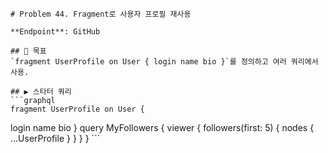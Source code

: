     # Problem 44. Fragment로 사용자 프로필 재사용

    **Endpoint**: GitHub

    ## 🎯 목표
    `fragment UserProfile on User { login name bio }`를 정의하고 여러 쿼리에서 사용.

    ## ▶ 스타터 쿼리
    ```graphql
    fragment UserProfile on User {
  login
  name
  bio
}
query MyFollowers {
  viewer { followers(first: 5) { nodes { ...UserProfile } } }
}
    ```
